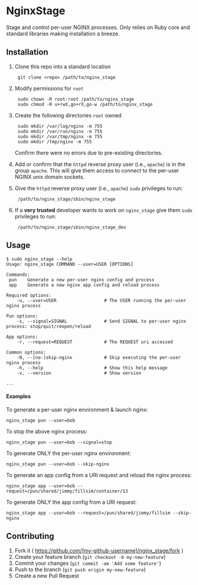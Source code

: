 # NginxStage

Stage and control per-user NGINX processes. Only relies on Ruby core and
standard libraries making installation a breeze.

## Installation

1. Clone this repo into a standard location

        git clone <repo> /path/to/nginx_stage

2. Modify permissions for `root`

        sudo chown -R root:root /path/to/nginx_stage
        sudo chmod -R u+rwX,go+rX,go-w /path/to/nginx_stage

3. Create the following directories `root` owned

        sudo mkdir /var/log/nginx -m 755
        sudo mkdir /var/run/nginx -m 755
        sudo mkdir /var/tmp/nginx -m 755
        sudo mkdir /tmp/nginx -m 755

    Confirm there were no errors due to pre-existing directories.

4. Add or confirm that the `httpd` reverse proxy user (i.e., `apache`) is in
   the group `apache`. This will give them access to connect to the per-user
   NGINX unix domain sockets.

5. Give the `httpd` reverse proxy user (i.e., `apache`) `sudo` privileges to
   run:

        /path/to/nginx_stage/sbin/nginx_stage

6. If a **very trusted** developer wants to work on `nginx_stage` give them
   `sudo` privileges to run:

        /path/to/nginx_stage/sbin/nginx_stage_dev

## Usage

```
$ sudo nginx_stage --help
Usage: nginx_stage COMMAND --user=USER [OPTIONS]

Commands:
 pun    Generate a new per-user nginx config and process
 app    Generate a new nginx app config and reload process

Required options:
    -u, --user=USER                  # The USER running the per-user nginx process

Pun options:
    -s, --signal=SIGNAL              # Send SIGNAL to per-user nginx process: stop/quit/reopen/reload

App options:
    -r, --request=REQUEST            # The REQUEST uri accessed

Common options:
    -N, --[no-]skip-nginx            # Skip executing the per-user nginx process
    -h, --help                       # Show this help message
    -v, --version                    # Show version

...
```

#### Examples

To generate a per-user nginx environment & launch nginx:

    nginx_stage pun --user=bob

To stop the above nginx process:

    nginx_stage pun --user=bob --signal=stop

To generate ONLY the per-user nginx environment:

    nginx_stage pun --user=bob --skip-nginx

To generate an app config from a URI request and reload the nginx process:

    nginx_stage app --user=bob --request=/pun/shared/jimmy/fillsim/container/13

To generate ONLY the app config from a URI request:

    nginx_stage app --user=bob --request=/pun/shared/jimmy/fillsim --skip-nginx


## Contributing

1. Fork it ( https://github.com/[my-github-username]/nginx_stage/fork )
2. Create your feature branch (`git checkout -b my-new-feature`)
3. Commit your changes (`git commit -am 'Add some feature'`)
4. Push to the branch (`git push origin my-new-feature`)
5. Create a new Pull Request
